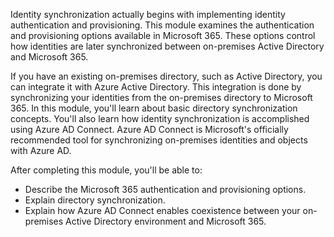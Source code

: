 Identity synchronization actually begins with implementing identity authentication and provisioning. This module examines the authentication and provisioning options available in Microsoft 365. These options control how identities are later synchronized between on-premises Active Directory and Microsoft 365.

If you have an existing on-premises directory, such as Active Directory, you can integrate it with Azure Active Directory. This integration is done by synchronizing your identities from the on-premises directory to Microsoft 365. In this module, you'll learn about basic directory synchronization concepts. You'll also learn how identity synchronization is accomplished using Azure AD Connect. Azure AD Connect is Microsoft's officially recommended tool for synchronizing on-premises identities and objects with Azure AD.

After completing this module, you'll be able to:

 -  Describe the Microsoft 365 authentication and provisioning options.
 -  Explain directory synchronization.
 -  Explain how Azure AD Connect enables coexistence between your on-premises Active Directory environment and Microsoft 365.
